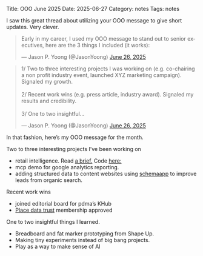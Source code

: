 Title: OOO June 2025
Date: 2025-06-27
Category: notes
Tags: notes

I saw this great thread about utilizing your OOO message to give short updates. Very clever.

<blockquote class="twitter-tweet"><p lang="en" dir="ltr">Early in my career, I used my OOO message to stand out to senior executives, here are the 3 things I included (it works):</p>&mdash; Jason P. Yoong (@JasonYoong) <a href="https://twitter.com/JasonYoong/status/1938310736469791181?ref_src=twsrc%5Etfw">June 26, 2025</a></blockquote> <script async src="https://platform.twitter.com/widgets.js" charset="utf-8"></script>

<blockquote class="twitter-tweet"><p lang="en" dir="ltr">1/ Two to three interesting projects I was working on (e.g. co-chairing a non profit industry event, launched XYZ marketing campaign). Signaled my growth. <br><br>2/ Recent work wins (e.g. press article, industry award). Signaled my results and credibility. <br><br>3/ One to two insightful…</p>&mdash; Jason P. Yoong (@JasonYoong) <a href="https://twitter.com/JasonYoong/status/1938310738394984681?ref_src=twsrc%5Etfw">June 26, 2025</a></blockquote> <script async src="https://platform.twitter.com/widgets.js" charset="utf-8"></script>

In that fashion, here’s my OOO message for the month.

Two to three interesting projects I’ve been working on

- retail intelligence. Read [a brief.](https://chunnodu.com/blog/retail-intelligence.html) Code [here:](https://github.com/Ajared/retailintelligence/tree/dev/backend)
- mcp demo for google analytics reporting.
- adding structured data to content websites using [schemaapp](https://www.schemaapp.com/) to improve leads from organic search.

Recent work wins 

- joined editorial board for pdma’s KHub
- [Place data trust](https://thisisplace.org/about/) membership approved

One to two insightful things I learned.

- Breadboard and fat marker prototyping from Shape Up.
- Making tiny experiments instead of big bang projects.
- Play as a way to make sense of AI